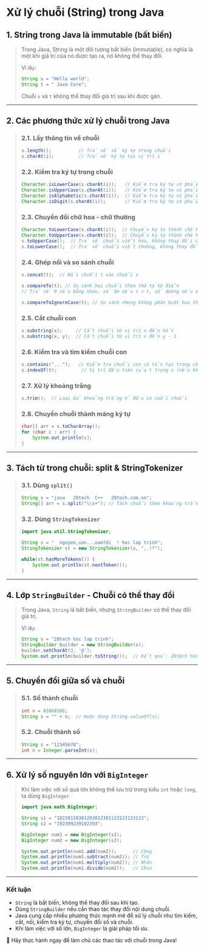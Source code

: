 # **Xử lý chuỗi (String) trong Java**

## **1. String trong Java là immutable (bất biến)**
> Trong Java, String là một đối tượng bất biến (immutable), có nghĩa là một khi giá trị của nó được tạo ra, nó không thể thay đổi.
>
> Ví dụ:
> ```java
> String s = "Hello world";
> String t = " Java Core";
> ```
> Chuỗi `s` và `t` không thể thay đổi giá trị sau khi được gán.

---
## **2. Các phương thức xử lý chuỗi trong Java**
> ### **2.1. Lấy thông tin về chuỗi**
> ```java
> s.length();          // Trả về số ký tự trong chuỗi
> s.charAt(i);         // Trả về ký tự tại vị trí i
> ```
>
> ### **2.2. Kiểm tra ký tự trong chuỗi**
> ```java
> Character.isLowerCase(s.charAt(i));   // Kiểm tra ký tự có phải chữ thường không
> Character.isUpperCase(s.charAt(i));   // Kiểm tra ký tự có phải chữ hoa không
> Character.isAlphabetic(s.charAt(i));  // Kiểm tra ký tự có phải chữ cái không
> Character.isDigit(s.charAt(i));       // Kiểm tra ký tự có phải chữ số không
> ```
>
> ### **2.3. Chuyển đổi chữ hoa - chữ thường**
> ```java
> Character.toLowerCase(s.charAt(i));  // Chuyển ký tự thành chữ thường
> Character.toUpperCase(s.charAt(i));  // Chuyển ký tự thành chữ hoa
> s.toUpperCase();  // Trả về chuỗi viết hoa, không thay đổi chuỗi ban đầu
> s.toLowerCase();  // Trả về chuỗi viết thường, không thay đổi chuỗi ban đầu
> ```
>
> ### **2.4. Ghép nối và so sánh chuỗi**
> ```java
> s.concat(t);  // Nối chuỗi t vào chuỗi s
>
> s.compareTo(t); // So sánh hai chuỗi theo thứ tự từ điển
> // Trả về 0 nếu bằng nhau, số âm nếu s < t, số dương nếu s > t
>
> s.compareToIgnoreCase(t); // So sánh nhưng không phân biệt hoa thường
> ```
>
> ### **2.5. Cắt chuỗi con**
> ```java
> s.substring(x);     // Cắt chuỗi từ vị trí x đến hết
> s.substring(x, y);  // Cắt chuỗi từ vị trí x đến y - 1
> ```
>
> ### **2.6. Kiểm tra và tìm kiếm chuỗi con**
> ```java
> s.contains("...");   // Kiểm tra chuỗi con có tồn tại trong chuỗi không
> s.indexOf(t);         // Vị trí đầu tiên của t trong s (nếu không có trả về -1)
> ```
>
> ### **2.7. Xử lý khoảng trắng**
> ```java
> s.trim();  // Loại bỏ khoảng trắng ở đầu và cuối chuỗi
> ```
>
> ### **2.8. Chuyển chuỗi thành mảng ký tự**
> ```java
> char[] arr = s.toCharArray();
> for (char c : arr) {
>     System.out.println(c);
> }
> ```

---
## **3. Tách từ trong chuỗi: split & StringTokenizer**
> ### **3.1. Dùng `split()`**
> ```java
> String s = "java   28tech  C++   28tech.com.vn";
> String[] arr = s.split("\\s+"); // Tách chuỗi theo khoảng trắng
> ```
>
> ### **3.2. Dùng `StringTokenizer`**
> ```java
> import java.util.StringTokenizer;
>
> String s = "  nguyen,van...nam?di  ! hoc lap trinh";
> StringTokenizer st = new StringTokenizer(s, ",.!?");
>
> while(st.hasMoreTokens()) {
>     System.out.println(st.nextToken());
> }
> ```

---
## **4. Lớp `StringBuilder` - Chuỗi có thể thay đổi**
> Trong Java, `String` là bất biến, nhưng `StringBuilder` có thể thay đổi giá trị.
>
> Ví dụ:
> ```java
> String s = "28tech hoc lap trinh";
> StringBuilder builder = new StringBuilder(s);
> builder.setCharAt(3, '@');
> System.out.println(builder.toString());  // Kết quả: 28t@ch hoc lap trinh
> ```

---
## **5. Chuyển đổi giữa số và chuỗi**
> ### **5.1. Số thành chuỗi**
> ```java
> int n = 83868386;
> String s = "" + n;  // Hoặc dùng String.valueOf(n);
> ```
>
> ### **5.2. Chuỗi thành số**
> ```java
> String s = "12345678";
> int n = Integer.parseInt(s);
> ```

---
## **6. Xử lý số nguyên lớn với `BigInteger`**
> Khi làm việc với số quá lớn không thể lưu trữ trong kiểu `int` hoặc `long`, ta dùng `BigInteger`.
>
> ```java
> import java.math.BigInteger;
>
> String s1 = "18238128381283812381123123123123";
> String s2 = "192399239192393";
>
> BigInteger num1 = new BigInteger(s1);
> BigInteger num2 = new BigInteger(s2);
>
> System.out.println(num1.add(num2));      // Cộng
> System.out.println(num1.subtract(num2)); // Trừ
> System.out.println(num1.multiply(num2)); // Nhân
> System.out.println(num1.divide(num2));   // Chia
> ```

---
### **Kết luận**
- `String` là bất biến, không thể thay đổi sau khi tạo.
- Dùng `StringBuilder` nếu cần thao tác thay đổi nội dung chuỗi.
- Java cung cấp nhiều phương thức mạnh mẽ để xử lý chuỗi như tìm kiếm, cắt, nối, kiểm tra ký tự, chuyển đổi số và chuỗi.
- Khi làm việc với số lớn, `BigInteger` là giải pháp tối ưu.

🚀 Hãy thực hành ngay để làm chủ các thao tác với chuỗi trong Java!
